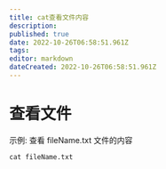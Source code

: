 ```yaml
---
title: cat查看文件内容
description: 
published: true
date: 2022-10-26T06:58:51.961Z
tags: 
editor: markdown
dateCreated: 2022-10-26T06:58:51.961Z
---
```


# 查看文件
示例: 查看 fileName.txt 文件的内容
```
cat fileName.txt
```